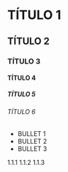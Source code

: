 # TÍTULO 1
## TÍTULO 2
### TÍTULO 3
#### TÍTULO 4
##### TÍTULO 5
###### TÍTULO 6

* BULLET 1
* BULLET 2
* BULLET 3
  
1.1.1
1.1.2
1.1.3
